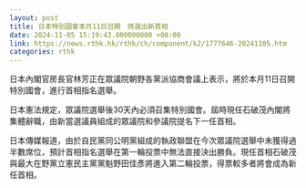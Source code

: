 ```yaml
---
layout: post
title: 日本特別國會本月11日召開　將選出新首相
date: 2024-11-05 15:19:43.000000000 +08:00
link: https://news.rthk.hk/rthk/ch/component/k2/1777646-20241105.htm
categories: rthk
---
```


日本內閣官房長官林芳正在眾議院朝野各黨派協商會議上表示，將於本月11日召開特別國會，進行首相指名選舉。

日本憲法規定，眾議院選舉後30天內必須召集特別國會。屆時現任石破茂內閣將集體辭職，由新當選議員組成的眾議院和參議院提名下一任首相。

日本傳媒報道，由於自民黨同公明黨組成的執政聯盟在今次眾議院選舉中未獲得過半數席位，預計首相指名選舉在第一輪投票中無法直接決出勝負。現任首相石破茂與最大在野黨立憲民主黨黨魁野田佳彥將進入第二輪投票，得票較多者將會成為新任首相。
